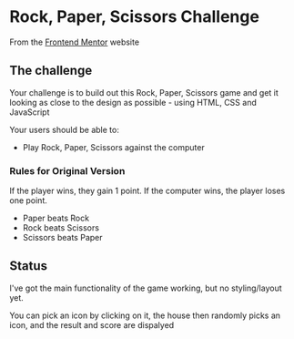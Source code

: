 # Rock, Paper, Scissors Challenge

From the [Frontend Mentor](https://www.frontendmentor.io) website

## The challenge

Your challenge is to build out this Rock, Paper, Scissors game and get it looking as close to the design as possible - using HTML, CSS and JavaScript

Your users should be able to:
- Play Rock, Paper, Scissors against the computer

### Rules for Original Version

If the player wins, they gain 1 point. If the computer wins, the player loses one point.

- Paper beats Rock
- Rock beats Scissors
- Scissors beats Paper

## Status
I've got the main functionality of the game working, but no styling/layout yet.

You can pick an icon by clicking on it, the house then randomly picks an icon, and the result and score are dispalyed
